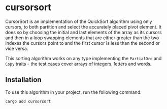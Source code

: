 # cursorsort

CursorSort is an implementation of the QuickSort algorithm using only cursors,
to both partition and select the accurately placed pivot element. It does so by
choosing the initial and last elements of the array as its cursors and then in a
loop swapping elements that are either greater than the two indexes the cursors
point to and the first cursor is less than the second or vice versa.

This sorting algorithm works on any type implementing the `PartialOrd` and `Copy`
traits - the test cases cover arrays of integers, letters and words.

## Installation

To use this algorithm in your project, run the following command:

```sh
cargo add cursorsort
```
